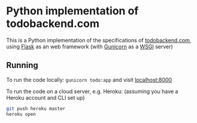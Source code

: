 # Python implementation of todobackend.com
This is a Python implementation of the specifications of [todobackend.com](http://todobackend.com/), using [Flask](http://flask.pocoo.org/) as an web framework (with [Gunicorn](http://gunicorn.org/) as a [WSGI](https://en.wikipedia.org/wiki/Web_Server_Gateway_Interface) server)

## Running
To run the code locally:
`gunicorn todo:app`
and visit [localhost:8000](http://localhost:8000/)

To run the code on a cloud server, e.g. Heroku:
(assuming you have a Heroku account and CLI set up)

```bash
git push heroku master
heroku open
```

